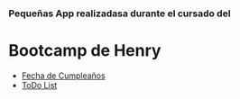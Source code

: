 ### Pequeñas App realizadasa durante el cursado del 

# Bootcamp de Henry

* [Fecha de Cumpleaños](https://kapelu-happy-birthday.vercel.app/)
* [ToDo List](https://kapelu-to-do-list.vercel.app/)